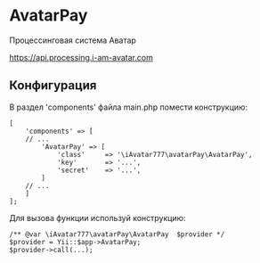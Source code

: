 # AvatarPay

Процессинговая система Аватар

https://api.processing.i-am-avatar.com

## Конфигурация

В раздел 'components' файла main.php помести конструкцию:
 
```
[
    'components' => [
    // ...
        'AvatarPay' => [
            'class'     => '\iAvatar777\avatarPay\AvatarPay',
            'key'       => '...',
            'secret'    => '...',
        ]    
    // ...
    ]
];
``` 


Для вызова функции используй конструкцию:

```
/** @var \iAvatar777\avatarPay\AvatarPay  $provider */
$provider = Yii::$app->AvatarPay;
$provider->call(...);
```